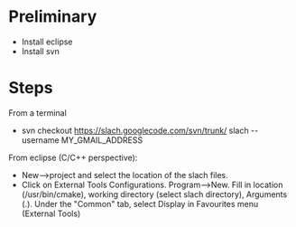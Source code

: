 # Preliminary #

  * Install eclipse
  * Install svn

# Steps #

From a terminal

  * svn checkout https://slach.googlecode.com/svn/trunk/ slach --username MY\_GMAIL\_ADDRESS

From eclipse (C/C++ perspective):

  * New-->project and select the location of the slach files.
  * Click on External Tools Configurations. Program-->New. Fill in location (/usr/bin/cmake), working directory (select slach directory), Arguments (.). Under the "Common" tab, select Display in Favourites menu (External Tools)
